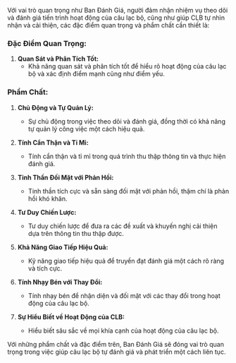 Với vai trò quan trọng như Ban Đánh Giá, người đảm nhận nhiệm vụ theo dõi và đánh giá tiến trình hoạt động của câu lạc bộ, cũng như giúp CLB tự nhìn nhận và cải thiện, các đặc điểm quan trọng và phẩm chất cần thiết là:

### Đặc Điểm Quan Trọng:

1. **Quan Sát và Phân Tích Tốt:**
    - Khả năng quan sát và phân tích tốt để hiểu rõ hoạt động của câu lạc bộ và xác định điểm mạnh cũng như điểm yếu.

### Phẩm Chất:

1. **Chủ Động và Tự Quản Lý:**
    
    - Sự chủ động trong việc theo dõi và đánh giá, đồng thời có khả năng tự quản lý công việc một cách hiệu quả.
2. **Tính Cẩn Thận và Tỉ Mỉ:**
    
    - Tính cẩn thận và tỉ mỉ trong quá trình thu thập thông tin và thực hiện đánh giá.
3. **Tinh Thần Đối Mặt với Phản Hồi:**
    
    - Tinh thần tích cực và sẵn sàng đối mặt với phản hồi, thậm chí là phản hồi khó khăn.
4. **Tư Duy Chiến Lược:**
    
    - Tư duy chiến lược để đưa ra các đề xuất và khuyến nghị cải thiện dựa trên thông tin thu thập được.
5. **Khả Năng Giao Tiếp Hiệu Quả:**
    
    - Kỹ năng giao tiếp hiệu quả để truyền đạt đánh giá một cách rõ ràng và tích cực.
6. **Tính Nhạy Bén với Thay Đổi:**
    
    - Tính nhạy bén để nhận diện và đối mặt với các thay đổi trong hoạt động của câu lạc bộ.
7. **Sự Hiểu Biết về Hoạt Động của CLB:**
    
    - Hiểu biết sâu sắc về mọi khía cạnh của hoạt động của câu lạc bộ.

Với những phẩm chất và đặc điểm trên, Ban Đánh Giá sẽ đóng vai trò quan trọng trong việc giúp câu lạc bộ tự đánh giá và phát triển một cách liên tục.